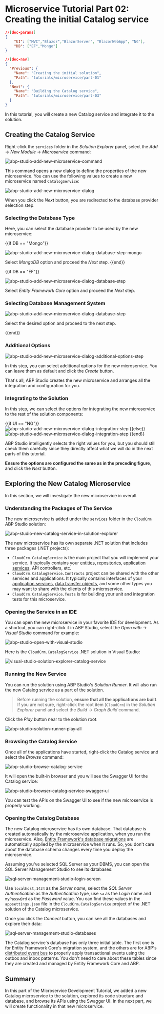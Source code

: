 # Microservice Tutorial Part 02: Creating the initial Catalog service

````json
//[doc-params]
{
    "UI": ["MVC","Blazor","BlazorServer", "BlazorWebApp", "NG"],
    "DB": ["EF","Mongo"]
}
````

````json
//[doc-nav]
{
  "Previous": {
    "Name": "Creating the initial solution",
    "Path": "tutorials/microservice/part-01"
  },
  "Next": {
    "Name": "Building the Catalog service",
    "Path": "tutorials/microservice/part-03"
  }
}
````

In this tutorial, you will create a new Catalog service and integrate it to the solution.

## Creating the Catalog Service

Right-click the `services` folder in the *Solution Explorer* panel, select the *Add* -> *New Module* -> *Microservice* command:

![abp-studio-add-new-microservice-command](images/abp-studio-add-new-microservice-command-dark.png)

This command opens a new dialog to define the properties of the new microservice. You can use the following values to create a new microservice named `CatalogService`:

![abp-studio-add-new-microservice-dialog](images/abp-studio-add-new-microservice-dialog-dark.png)

When you click the *Next* button, you are redirected to the database provider selection step.

### Selecting the Database Type

Here, you can select the database provider to be used by the new microservice:

{{if DB == "Mongo"}}

![abp-studio-add-new-microservice-dialog-database-step-mongo](images/abp-studio-add-new-microservice-dialog-database-step-mongo-dark.png)

Select *MongoDB* option and proceed the *Next* step.
{{end}}

{{if DB == "EF"}}

![abp-studio-add-new-microservice-dialog-database-step](images/abp-studio-add-new-microservice-dialog-database-step-dark.png)

Select *Entity Framework Core* option and proceed the *Next* step.

### Selecting Database Management System

![abp-studio-add-new-microservice-dialog-database-step](images/abp-studio-add-new-microservice-dialog-database-management-dark.png)

Select the desired option and proceed to the next step.

{{end}}

### Additional Options

![abp-studio-add-new-microservice-dialog-additional-options-step](images/abp-studio-add-new-microservice-dialog-additional-options-step-dark.png)

In this step, you can select additional options for the new microservice. You can leave them as default and click the *Create* button.

That's all, ABP Studio creates the new microservice and arranges all the integration and configuration for you.

### Integrating to the Solution

In this step, we can select the options for integrating the new microservice to the rest of the solution components:

{{if UI == "NG"}}
![abp-studio-add-new-microservice-dialog-integration-step](images/abp-studio-add-new-microservice-dialog-integration-step-ng-dark.png)
{{else}}
![abp-studio-add-new-microservice-dialog-integration-step](images/abp-studio-add-new-microservice-dialog-integration-step-dark.png)
{{end}}

ABP Studio intelligently selects the right values for you, but you should still check them carefully since they directly affect what we will do in the next parts of this tutorial.

**Ensure the options are configured the same as in the preceding figure**, and click the *Next* button.

## Exploring the New Catalog Microservice

In this section, we will investigate the new microservice in overall.

### Understanding the Packages of The Service

The new microservice is added under the `services` folder in the `CloudCrm` ABP Studio solution:

![abp-studio-new-catalog-service-in-solution-explorer](images/abp-studio-new-catalog-service-in-solution-explorer-dark.png)

The new microservice has its own separate .NET solution that includes three packages (.NET projects):

* `CloudCrm.CatalogService` is the main project that you will implement your service. It typically contains your [entities](../../framework/architecture/domain-driven-design/entities.md), [repositories](../../framework/architecture/domain-driven-design/repositories.md), [application services](../../framework/architecture/domain-driven-design/application-services.md), API controllers, etc.
* `CloudCrm.CatalogService.Contracts` project can be shared with the other services and applications. It typically contains interfaces of your [application services](../../framework/architecture/domain-driven-design/application-services.md), [data transfer objects](../../framework/architecture/domain-driven-design/data-transfer-objects.md), and some other types you may want to share with the clients of this microservice.
* `CloudCrm.CatalogService.Tests` is for building your unit and integration tests for this microservice.

### Opening the Service in an IDE

You can open the new microservice in your favorite IDE for development. As a shortcut, you can right-click it in ABP Studio, select the *Open with* -> *Visual Studio* command for example:

![abp-studio-open-with-visual-studio](images/abp-studio-open-with-visual-studio-dark.png)

Here is the `CloudCrm.CatalogService` .NET solution in Visual Studio:

![visual-studio-solution-explorer-catalog-service](images/visual-studio-solution-explorer-catalog-service-dark.png)

### Running the New Service

You can run the solution using ABP Studio's *Solution Runner*. It will also run the new Catalog service as a part of the solution.

> Before running the solution, **ensure that all the applications are built**. If you are not sure, right-click the root item (`CloudCrm`) in the *Solution Explorer* panel and select the *Build* -> *Graph Build* command.

Click the *Play* button near to the solution root:

![abp-studio-solution-runner-play-all](images/abp-studio-solution-runner-play-all-dark.png)

### Browsing the Catalog Service

Once all of the applications have started, right-click the Catalog service and select the *Browse* command:

![abp-studio-browse-catalog-service](images/abp-studio-browse-catalog-service-dark.png)

It will open the built-in browser and you will see the Swagger UI for the Catalog service:

![abp-studio-browser-catalog-service-swagger-ui](images/abp-studio-browser-catalog-service-swagger-ui-dark.png)

You can test the APIs on the Swagger UI to see if the new microservice is properly working.

### Opening the Catalog Database

The new Catalog microservice has its own database. That database is created automatically by the microservice application, when you run the microservice. Also, [Entity Framework's database migrations](https://learn.microsoft.com/en-us/ef/core/managing-schemas/migrations/) are automatically applied by the microservice when it runs. So, you don't care about the database schema changes every time you deploy the microservice.

Assuming you've selected SQL Server as your DBMS, you can open the SQL Server Management Studio to see its databases:

![sql-server-management-studio-login-screen](images/sql-server-management-studio-login-screen.png)

Use `localhost,1434` as the *Server name*, select the *SQL Server Authentication* as the *Authentication* type, use `sa` as the *Login* name and `myPassw@rd` as the *Password* value. You can find these values in the `appsettings.json` file in the `CloudCrm.CatalogService` project of the .NET solution of the Catalog microservice.

Once you click the *Connect* button, you can see all the databases and explore their data:

![sql-server-management-studio-databases](images/sql-server-management-studio-databases.png)

The Catalog service's database has only three initial table. The first one is for Entity Framework Core's migration system, and the others are for ABP's [distributed event bus](../../solution-templates/microservice/distributed-events.md) to properly apply transactional events using the outbox and inbox patterns. You don't need to care about these tables since they are created and managed by Entity Framework Core and ABP.

## Summary

In this part of the Microservice Development Tutorial, we added a new Catalog microservice to the solution, explored its code structure and database, and browse its APIs using the Swagger UI. In the next part, we will create functionality in that new microservice.